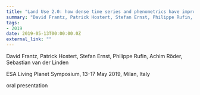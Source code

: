 ```yaml
---
title: "Land Use 2.0: how dense time series and phenometrics have improved the monitoring of long-term vegetation dynamics in Mediterranean rangelands"
summary: "David Frantz, Patrick Hostert, Stefan Ernst, Philippe Rufin, Achim Röder, Sebastian van der Linden @ ESA Living Planet Symposium, 13-17 May 2019, Milan, Italy"
tags:
- 2019
date: 2019-05-13T00:00:00.0Z
external_link: ""
---
```


David Frantz, Patrick Hostert, Stefan Ernst, Philippe Rufin, Achim Röder, Sebastian van der Linden


ESA Living Planet Symposium, 13-17 May 2019, Milan, Italy


oral presentation
